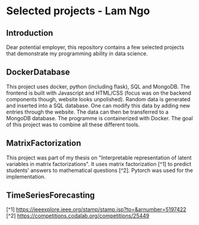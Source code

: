 # Selected projects - Lam Ngo

## Introduction
Dear potential employer,
this repository contains a few selected projects that demonstrate my programming ability in data science.

## DockerDatabase
This project uses docker, python (including flask), SQL and MongoDB. The frontend is built with Javascript and HTML/CSS (focus was on the backend components though, website looks unpolished). Random data is generated and inserted into a SQL database. One can modify this data by adding new entries through the website. The data can then be transferred to a MongoDB database. The programme is containerized with Docker.  The goal of this project was to combine all these different tools.


## MatrixFactorization
This project was part of my thesis on "Interpretable representation of latent variables in matrix factorizations". It uses matrix factorization [^1] to predict students' answers to mathematical questions [^2]. Pytorch was used for the implementation. 


## TimeSeriesForecasting









[^1] https://ieeexplore.ieee.org/stamp/stamp.jsp?tp=&arnumber=5197422
[^2] https://competitions.codalab.org/competitions/25449
